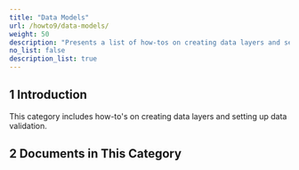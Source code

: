 ```yaml
---
title: "Data Models"
url: /howto9/data-models/
weight: 50
description: "Presents a list of how-tos on creating data layers and setting up data validation."
no_list: false
description_list: true
---
```


## 1 Introduction

This category includes how-to's on creating data layers and setting up data validation.

## 2 Documents in This Category
